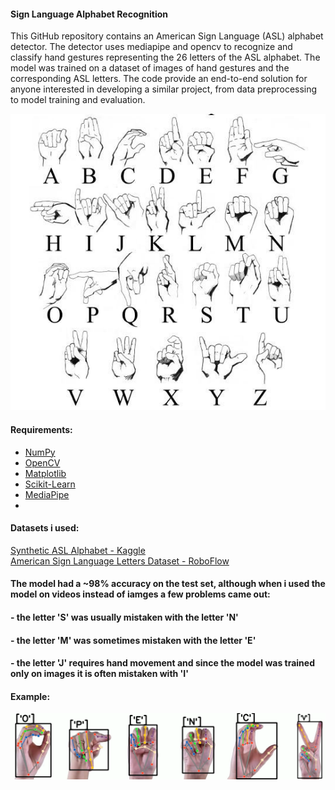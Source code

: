 #### Sign Language Alphabet Recognition
This GitHub repository contains an American Sign Language (ASL) alphabet detector. The detector uses mediapipe and opencv to recognize and classify hand gestures representing the 26 letters of the ASL alphabet. The model was trained on a dataset of images of hand gestures and the corresponding ASL letters. The code provide an end-to-end solution for anyone interested in developing a similar project, from data preprocessing to model training and evaluation.

![](asl.png)

#### Requirements:
* [NumPy](http://www.numpy.org/)
* [OpenCV](https://docs.opencv.org/4.x/)
* [Matplotlib](http://matplotlib.org/)
* [Scikit-Learn](https://scikit-learn.org/stable/getting_started.html)
* [MediaPipe](https://mediapipe.dev/)
* 
#### Datasets i used:
[Synthetic ASL Alphabet - Kaggle](https://www.kaggle.com/datasets/lexset/synthetic-asl-alphabet) <br />
[American Sign Language Letters Dataset - RoboFlow](https://public.roboflow.com/object-detection/american-sign-language-letters)

#### The model had a ~98% accuracy on the test set, although when i used the model on videos instead of iamges a few problems came out:
#### - the letter 'S' was usually mistaken with the letter 'N'
#### - the letter 'M' was sometimes mistaken with the letter 'E'
#### - the letter 'J' requires hand movement and since the model was trained only on images it is often mistaken with 'I'


#### Example:
![](example_image.png)
